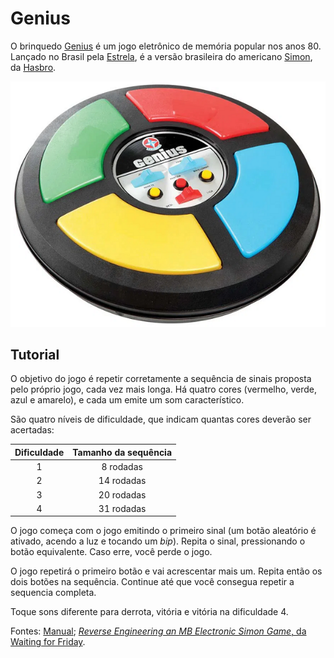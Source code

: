 # Genius
O brinquedo [Genius](https://www.estrela.com.br/jogo-genius-estrela-100543353_est_pai/p) é um jogo eletrônico de memória popular nos anos 80. Lançado no Brasil pela [Estrela](https://www.estrela.com.br/), é a versão brasileira do americano [Simon](https://products.hasbro.com/pt-br/product/simon-game-for-kids-ages-8-and-up:11B65A99-E662-4178-9C36-4E2B63B52093), da [Hasbro](https://products.hasbro.com/pt-br).

[![Genius - Estrela](/img/genius.png)](https://estrela.vteximg.com.br/arquivos/ids/163355-1000-1000/Jogo-Genius-Produto-Estrela.jpg?v=636661399595430000)

## Tutorial


O objetivo do jogo é repetir corretamente a sequência de sinais proposta pelo próprio jogo, cada vez mais longa. Há quatro cores (vermelho, verde, azul e amarelo), e cada um emite um som característico.

São quatro níveis de dificuldade, que indicam quantas cores deverão ser acertadas:

| Dificuldade | Tamanho da sequência |
| :---------: | :------------------: |
|      1      |       8 rodadas      |
|      2      |      14 rodadas      |
|      3      |      20 rodadas      |
|      4      |      31 rodadas      |

O jogo começa com o jogo emitindo o primeiro sinal (um botão aleatório é ativado, acendo a luz e tocando um _bip_). Repita o sinal, pressionando o botão equivalente. Caso erre, você perde o jogo.

O jogo repetirá o primeiro botão e vai acrescentar mais um. Repita então os dois botões na sequência. Continue até que você consegua repetir a sequencia completa.

Toque sons diferente para derrota, vitória e vitória na dificuldade 4.

Fontes: [Manual](https://statics-submarino.b2w.io/manuais/111703711.pdf); [_Reverse Engineering an MB Electronic Simon Game_, da Waiting for Friday](<https://www.waitingforfriday.com/?p=586#:~:text=On%20the%20full%E2%80%90size%20version%20of%20Simon%20the%20lights%20are,B3%20(true%20pitch%20247.942%20Hz)>).
